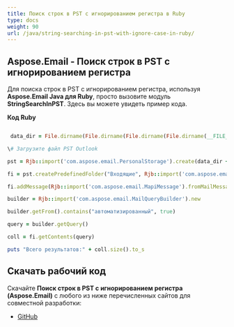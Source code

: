 ```yaml
---
title: Поиск строк в PST с игнорированием регистра в Ruby
type: docs
weight: 90
url: /java/string-searching-in-pst-with-ignore-case-in-ruby/
---
```


## **Aspose.Email - Поиск строк в PST с игнорированием регистра**
Для поиска строк в PST с игнорированием регистра, используя **Aspose.Email Java для Ruby**, просто вызовите модуль **StringSearchInPST**. Здесь вы можете увидеть пример кода.

**Код Ruby**

```ruby

 data_dir = File.dirname(File.dirname(File.dirname(File.dirname(__FILE__)))) + '/data/'

\# Загрузите файл PST Outlook

pst = Rjb::import('com.aspose.email.PersonalStorage').create(data_dir + "search.pst", Rjb::import('com.aspose.email.FileFormatVersion').Unicode)

fi = pst.createPredefinedFolder("Входящие", Rjb::import('com.aspose.email.StandardIpmFolder').Inbox)

fi.addMessage(Rjb::import('com.aspose.email.MapiMessage').fromMailMessage(Rjb::import('com.aspose.email.MailMessage').load(data_dir + "search.pst")))

builder = Rjb::import('com.aspose.email.MailQueryBuilder').new

builder.getFrom().contains("автоматизированный", true)

query = builder.getQuery()

coll = fi.getContents(query)

puts "Всего результатов:" + coll.size().to_s

```
## **Скачать рабочий код**
Скачайте **Поиск строк в PST с игнорированием регистра (Aspose.Email)** с любого из ниже перечисленных сайтов для совместной разработки:

- [GitHub](https://github.com/aspose-email/Aspose.Email-for-Java/blob/master/Plugins/Aspose_Email_Java_for_Ruby/lib/asposeemailjava/Outlook/stringsearchinpst.rb)
